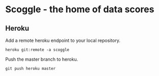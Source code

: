 # Scoggle - the home of data scores

## Heroku

Add a remote heroku endpoint to your local repository.

```
heroku git:remote -a scoggle
```

Push the master branch to heroku.

```
git push heroku master
```